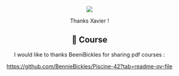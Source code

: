<div align="center">

![](https://geps.dev/progress/100)

Thanks Xavier !

## 📜 Course
I would like to thanks BeeniBickles for sharing pdf courses :

https://github.com/BennieBickles/Piscine-42?tab=readme-ov-file

</div>
